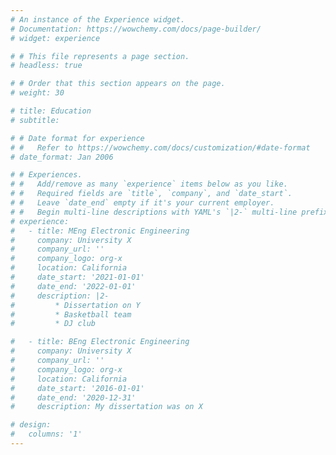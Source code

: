 ```yaml
---
# An instance of the Experience widget.
# Documentation: https://wowchemy.com/docs/page-builder/
# widget: experience

# # This file represents a page section.
# headless: true

# # Order that this section appears on the page.
# weight: 30

# title: Education
# subtitle:

# # Date format for experience
# #   Refer to https://wowchemy.com/docs/customization/#date-format
# date_format: Jan 2006

# # Experiences.
# #   Add/remove as many `experience` items below as you like.
# #   Required fields are `title`, `company`, and `date_start`.
# #   Leave `date_end` empty if it's your current employer.
# #   Begin multi-line descriptions with YAML's `|2-` multi-line prefix.
# experience:
#   - title: MEng Electronic Engineering
#     company: University X
#     company_url: ''
#     company_logo: org-x
#     location: California
#     date_start: '2021-01-01'
#     date_end: '2022-01-01'
#     description: |2-
#         * Dissertation on Y
#         * Basketball team
#         * DJ club

#   - title: BEng Electronic Engineering
#     company: University X
#     company_url: ''
#     company_logo: org-x
#     location: California
#     date_start: '2016-01-01'
#     date_end: '2020-12-31'
#     description: My dissertation was on X

# design:
#   columns: '1'
---
```

